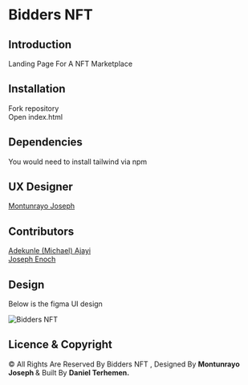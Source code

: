 # Bidders NFT

## Introduction

Landing Page For A NFT Marketplace

## Installation

Fork repository <br> Open index.html

## Dependencies

You would need to install tailwind via npm 

## UX Designer

[Montunrayo Joseph](https://www.linkedin.com/in/motunrayojoseph/)

## Contributors
[Adekunle (Michael) Ajayi](https://www.linkedin.com/in/adekunle-michael-ajayi/) <br>
[Joseph Enoch](https://www.linkedin.com/in/joseph-enoch/)

## Design

Below is the figma UI design

![Bidders NFT](./src/assets/images/Bidders%20web.png)


## Licence & Copyright

&copy; All Rights Are Reserved By Bidders NFT , Designed By <strong> Montunrayo Joseph </strong> & Built By <strong>Daniel Terhemen. </strong>
